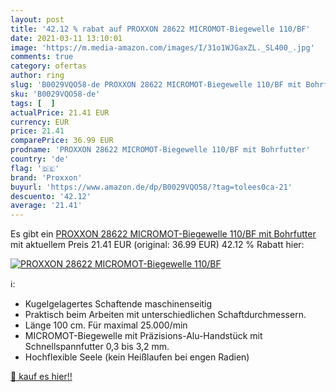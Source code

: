 ```yaml
---
layout: post
title: '42.12 % rabat auf PROXXON 28622 MICROMOT-Biegewelle 110/BF'
date: 2021-03-11 13:10:01
image: 'https://m.media-amazon.com/images/I/31o1WJGaxZL._SL400_.jpg'
comments: true
category: ofertas
author: ring
slug: 'B0029VQO58-de PROXXON 28622 MICROMOT-Biegewelle 110/BF mit Bohrfutter'
sku: 'B0029VQO58-de'
tags: [  ]
actualPrice: 21.41 EUR
currency: EUR
price: 21.41
comparePrice: 36.99 EUR
prodname: 'PROXXON 28622 MICROMOT-Biegewelle 110/BF mit Bohrfutter'
country: 'de'
flag: '🇩🇪'
brand: 'Proxxon'
buyurl: 'https://www.amazon.de/dp/B0029VQO58/?tag=tolees0ca-21'
descuento: '42.12'
average: '21.41'
---
```


Es gibt ein [PROXXON 28622 MICROMOT-Biegewelle 110/BF mit Bohrfutter](https://www.amazon.de/dp/B0029VQO58/?tag=tolees0ca-21) mit aktuellem Preis 21.41 EUR (original: 36.99 EUR) 42.12 % Rabatt hier:

[![PROXXON 28622 MICROMOT-Biegewelle 110/BF](https://m.media-amazon.com/images/I/31o1WJGaxZL._SL400_.jpg)](https://www.amazon.de/dp/B0029VQO58/?tag=tolees0ca-21)

ℹ️:

- Kugelgelagertes Schaftende maschinenseitig
- Praktisch beim Arbeiten mit unterschiedlichen Schaftdurchmessern.
- Länge 100 cm. Für maximal 25.000/min
- MICROMOT-Biegewelle mit Präzisions-Alu-Handstück mit Schnellspannfutter 0,3 bis 3,2 mm.
- Hochflexible Seele (kein Heißlaufen bei engen Radien)

[🛒 kauf es hier!!](https://www.amazon.de/dp/B0029VQO58/?tag=tolees0ca-21)
